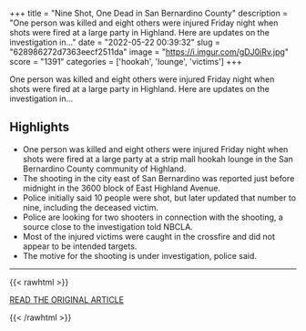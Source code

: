 +++
title = "Nine Shot, One Dead in San Bernardino County"
description = "One person was killed and eight others were injured Friday night when shots were fired at a large party in Highland. Here are updates on the investigation in..."
date = "2022-05-22 00:39:32"
slug = "628986272d7363eecf2511da"
image = "https://i.imgur.com/gDJ0iRv.jpg"
score = "1391"
categories = ['hookah', 'lounge', 'victims']
+++

One person was killed and eight others were injured Friday night when shots were fired at a large party in Highland. Here are updates on the investigation in...

## Highlights

- One person was killed and eight others were injured Friday night when shots were fired at a large party at a strip mall hookah lounge in the San Bernardino County community of Highland.
- The shooting in the city east of San Bernardino was reported just before midnight in the 3600 block of East Highland Avenue.
- Police initially said 10 people were shot, but later updated that number to nine, including the deceased victim.
- Police are looking for two shooters in connection with the shooting, a source close to the investigation told NBCLA.
- Most of the injured victims were caught in the crossfire and did not appear to be intended targets.
- The motive for the shooting is under investigation, police said.

---

{{< rawhtml >}}
  <p class="article-category">
    <a target="_blank" href="https://www.nbclosangeles.com/news/local/highland-san-bernardino-shooting/2898975/">READ THE ORIGINAL ARTICLE</a>
  </p>
{{< /rawhtml >}}
